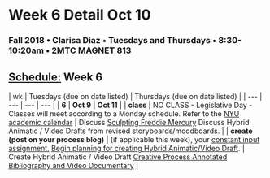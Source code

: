 # Week 6 Detail Oct 10

### Fall 2018 • Clarisa Diaz • Tuesdays and Thursdays • 8:30-10:20am • 2MTC MAGNET 813

## [Schedule:](./) Week 6

| wk | Tuesdays \(due on date listed\) | Thursdays \(due on date listed\) |
| --- | --- | --- | --- |
| **6** | **Oct 9** | **Oct 11** |
| **class** | NO CLASS - Legislative Day - Classes will meet according to a Monday schedule. Refer to the [NYU academic calendar](https://www.nyu.edu/registrar/calendars/university-academic-calendar.html#1188) |  Discuss [Sculpting Freddie Mercury](https://www.youtube.com/watch?v=L_vQW3xQEhc) Discuss Hybrid Animatic / Video Drafts from revised storyboards/moodboards. |
| **create \(post on your process blog\)** |  \(if applicable this week\), your [constant input assignment.](../assignments/constant-input-or-output.md) [Begin planning for creating Hybrid Animatic/Video Draft](../projects/creative-process-annotated-bibliography-and-video-documentary.md). | Create Hybrid Animatic / Video Draft [Creative Process Annotated Bibliography and Video Documentary](../projects/creative-process-annotated-bibliography-and-video-documentary.md) |  

